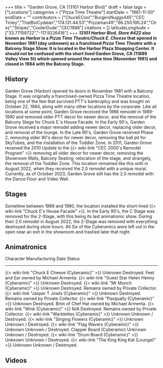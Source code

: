 +++
title = "Garden Grove, CA (13101 Harbor Blvd)"
draft = false
tags = ["Locations"]
categories = ["Pizza Time Theatre"]
startDate = "1981-11-00"
endDate = ""
contributors = ["ChuckECool","BurgersNuggs445","CEC Tinley","ThatBoiCydalan","174.131.44.53","Pizzaman49","66.250.190.24","Chez","Stripes","CoolerDude","CEC1988"]
citations = []
latitudeLongitude = ["33.77159722","-117.9226416"]
+++
***13101 Harbor Blvd, Store #422* also known as ***Harbor* is a *Pizza Time Theatre/Chuck E. Cheese* that opened in November 1981 (day unknown) as a franchised *Pizza Time Theatre* with a Balcony Stage Show. It is located in the Harbor Plaza Shopping Center.
It should not be confused with the short lived Garden Grove, CA (11889 Valley View St) which opened around the same time (November 1981) and closed in 1984 with the Balcony Stage.****

## History

Garden Grove (Harbor) opened its doors in November 1981 with a Balcony Stage. It was originally a franchised-owned Pizza Time Theatre location, being one of the few that survived PTT's bankruptcy and was bought on October 22, 1984, along with many other locations by the corporate. Like all locations at some point, Garden Grove received the 1988 remodel in 1989-1990 and removed older PTT decor for newer decor, and the removal of the Balcony Stage for Chuck E.'s House Facade.
In the Early 90's, Garden Grove received a major remodel adding newer decor, replacing older decor, and removal of the lounge. In the Late 90's, Garden Grove received Phase 2, removing older 90's decor for newer decor, removing the ball pit for SkyTubes, and the installation of the Toddler Zone.
In 2011, Garden Grove received the 2010 Update to the {{< wiki-link "CEC 2000's Remodel Program" >}} removing all older decor for newer decor, removing the Showroom Walls, Balcony Seating, relocation of the stage, and strangely, the removal of the Toddler Zone. This location remained like this until in August 2022, when they received the 2.0 remodel with a unique mural. Currently, as of October 2023, Garden Grove still has the 2.0 remodel with the Dance Floor and Video Wall.

## Stages

Sometime between 1989 and 1990, the location installed the short-lived {{< wiki-link "Chuck E's House Facade" >}}. In the Early 90's, the C Stage was removed for the 2-Stage, with this being its last animatronic show.
During their 2.0 remodel in August 2022, the 2-Stage was removed with everything destroyed during store hours. All Six of the Cyberamics were left out in the open near an exit in the showroom and trashed later that night.

## Animatronics

  Character                                                    Manufacturing Date   Status
  ------------------------------------------------------------ -------------------- -------------------------------------------------------
  {{< wiki-link "Chuck E Cheese (Cyberamic)" >}}           Unknown              Destroyed. Feet and Ear owned by Michael Armenta.
  {{< wiki-link "Guest Star Helen Henny (Cyberamic)" >}}   Unknown              Destroyed.
  {{< wiki-link "Mr Munch (Cyberamic)" >}}                 Unknown              Destroyed. Remains owned by Private Collector.
  {{< wiki-link "Jasper T Jowls (Cyberamic)" >}}           Unknown              Destroyed. Remains owned by Private Collector.
  {{< wiki-link "Pasqually (Cyberamic)" >}}                Unknown              Destroyed. Brim of Chef Hat owned by Michael Armenta.
  {{< wiki-link "Wink (Cyberamic)" >}}                     N/A                  Destroyed. Remains owned by Private Collector.
  {{< wiki-link "Warblettes (Cyberamic)" >}}               Unknown              Unknown / Destroyed.
  {{< wiki-link "Singing Flowers (Cyberamic)" >}}          Unknown              Unknown / Destroyed.
  {{< wiki-link "Flag Wavers (Cyberamic)" >}}              Unknown              Unknown / Destroyed.
  Clapper Board (Cyberamic)                                    Unknown              Unknown / Destroyed.
  {{< wiki-link "Drum Board (Cyberamic)" >}}               Unknown              Unknown / Destroyed.
  {{< wiki-link "The King King Kat (Lounge)" >}}           Unknown              Unknown / Destroyed.

## Videos
